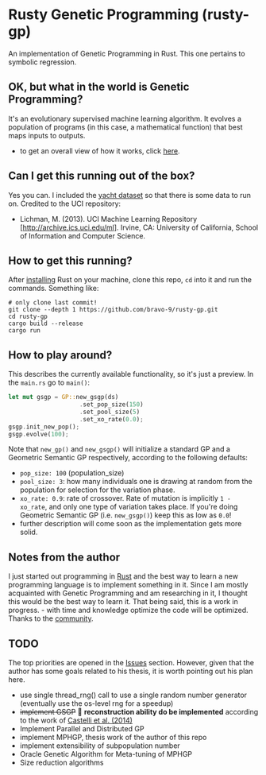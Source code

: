 # Rusty Genetic Programming (rusty-gp)
An implementation of Genetic Programming in Rust. This one pertains to symbolic regression.

## OK, but what in the world is Genetic Programming?
It's an evolutionary supervised machine learning algorithm. It evolves a population of programs (in this case, a mathematical function) that best maps inputs to outputs.
- to get an overall view of how it works, click [here](http://geneticprogramming.com/tutorial/).

## Can I get this running out of the box?
Yes you can. I included the [yacht dataset](http://archive.ics.uci.edu/ml/datasets/yacht+hydrodynamics) so that there is some data to run on. Credited to the UCI repository:
- Lichman, M. (2013). UCI Machine Learning Repository [http://archive.ics.uci.edu/ml]. Irvine, CA: University of California, School of Information and Computer Science.

## How to get this running?
After [installing](https://www.rust-lang.org/en-US/install.html) Rust on your machine, clone this repo, `cd` into it and run the commands. Something like:
```
# only clone last commit!
git clone --depth 1 https://github.com/bravo-9/rusty-gp.git
cd rusty-gp
cargo build --release
cargo run
```

## How to play around?
This describes the currently available functionality, so it's just a preview. In the `main.rs` go to `main()`:
```rust
let mut gsgp = GP::new_gsgp(ds)
                    .set_pop_size(150)
                    .set_pool_size(5)
                    .set_xo_rate(0.0);
gsgp.init_new_pop();
gsgp.evolve(100);
```
Note that `new_gp()` and `new_gsgp()` will initialize a standard GP and a Geometric Semantic GP respectively, according to the following defaults:
- `pop_size: 100` (population_size)
- `pool_size: 3`: how many individuals one is drawing at random from the population for selection for the variation phase.
- `xo_rate: 0.9`: rate of crossover. Rate of mutation is implicitly `1 - xo_rate`, and only one type of variation takes place. If you're doing Geometric Semantic GP (i.e. `new_gsgp()`) keep this as low as `0.0`!
- further description will come soon as the implementation gets more solid.

## Notes from the author
I just started out programming in [Rust](www.rust-lang.org) and the best way to learn a new programming language is to implement something in it. Since I am mostly acquainted with Genetic Programming and am researching in it, I thought this would be the best way to learn it. That being said, this is a work in progress. - with time and knowledge optimize the code will be optimized. Thanks to the [community](www.reddit.com/r/rust).

## TODO
The top priorities are opened in the [Issues](https://github.com/bernardo-galvao/rusty-gp/issues) section. However, given that the author has some goals related to his thesis, it is worth pointing out his plan here.
- use single thread_rng() call to use a single random number generator (eventually use the os-level rng for a speedup)
- ~~implement GSGP~~ :muscle: **reconstruction ability do be implemented** according to the work of [Castelli et al. (2014)](http://gsgp.sourceforge.net/)
- Implement Parallel and Distributed GP
- implement MPHGP, thesis work of the author of this repo
- implement extensibility of subpopulation number
- Oracle Genetic Algorithm for Meta-tuning of MPHGP
- Size reduction algorithms
